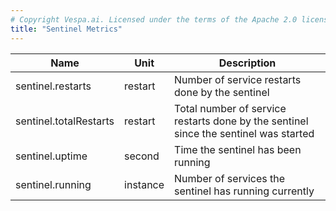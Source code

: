 ```yaml
---
# Copyright Vespa.ai. Licensed under the terms of the Apache 2.0 license. See LICENSE in the project root.
title: "Sentinel Metrics"
---
```


| Name | Unit | Description |
| --- | --- | --- |
| sentinel.restarts | restart | Number of service restarts done by the sentinel |
| sentinel.totalRestarts | restart | Total number of service restarts done by the sentinel since the sentinel was started |
| sentinel.uptime | second | Time the sentinel has been running |
| sentinel.running | instance | Number of services the sentinel has running currently |
